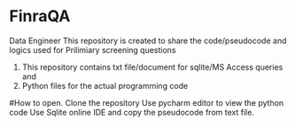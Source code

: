 # FinraQA
Data Engineer 
This repository is created to share the code/pseudocode and logics used for Prilimiary screening questions

1) This repository contains txt file/document for sqlite/MS Access queries and
2) Python files for the actual programming code

#How to open.
Clone the repository
Use pycharm editor to view the python code
Use Sqlite online IDE and copy the pseudocode from text file.
